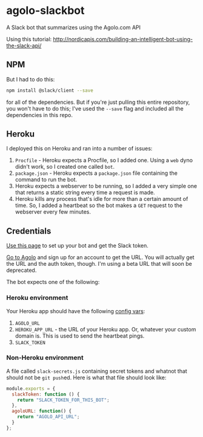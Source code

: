 # agolo-slackbot
A Slack bot that summarizes using the Agolo.com API

Using this tutorial: http://nordicapis.com/building-an-intelligent-bot-using-the-slack-api/

## NPM

But I had to do this:

```bash
npm install @slack/client --save
```
for all of the dependencies. But if you're just pulling this entire repository, you won't have to do this; I've used the `--save` flag and included all the dependencies in this repo.

## Heroku

I deployed this on Heroku and ran into a number of issues:

1. `Procfile` - Heroku expects a Procfile, so I added one. Using a `web` dyno didn't work, so I created one called `bot`.
2. `package.json` - Heroku expects a `package.json` file containing the command to run the bot.
3. Heroku expects a webserver to be running, so I added a very simple one that returns a static string every time a request is made.
4. Heroku kills any process that's idle for more than a certain amount of time. So, I added a heartbeat so the bot makes a `GET` request to the webserver every few minutes.

## Credentials

[Use this page](https://my.slack.com/services/new/bot) to set up your bot and get the Slack token.

[Go to Agolo](http://agolo.com) and sign up for an account to get the URL. You will actually get the URL and the auth token, though. I'm using a beta URL that will soon be deprecated.

The bot expects one of the following:

### Heroku environment

Your Heroku app should have the following [config vars](https://devcenter.heroku.com/articles/config-vars):

1. `AGOLO_URL`
2. `HEROKU_APP_URL` - the URL of your Heroku app. Or, whatever your custom domain is. This is used to send the heartbeat pings.
3. `SLACK_TOKEN`

### Non-Heroku environment

A file called `slack-secrets.js` containing secret tokens and whatnot that should not be `git push`ed. Here is what that file should look like:

```javascript
module.exports = {
  slackToken: function () {
    return "SLACK_TOKEN_FOR_THIS_BOT";
  },
  agoloURL: function() {
  	return "AGOLO_API_URL";
  }
};
```
